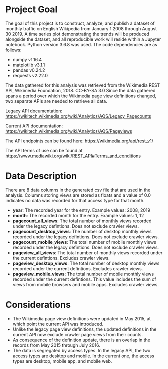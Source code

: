 # Project Goal
The goal of this project is to construct, analyze, and publish a dataset of monthly traffic on English Wikipedia from January 1 2008 through August 30 2019.
A time series plot demonstrating the trends will be produced alongside the dataset, and all reproducible work will reside within a Jupyter notebook.
Python version 3.6.8 was used. The code dependencies are as follows:
* numpy v1.16.4
* matplotlib v3.1.1
* pandas v0.24.2
* requests v2.22.0

The data gathered for this analysis was retrieved from the Wikimedia REST API, Wikimedia Foundation, 2018. CC-BY-SA 3.0
Since the data gathered spans a period over which the Wikimedia page view definitions changed, two separate APIs are needed to retrieve all data.

Legacy API documentation: https://wikitech.wikimedia.org/wiki/Analytics/AQS/Legacy_Pagecounts

Current API documentation: https://wikitech.wikimedia.org/wiki/Analytics/AQS/Pageviews

The API endpoints can be found here: https://wikimedia.org/api/rest_v1/

The API terms of use can be found at https://www.mediawiki.org/wiki/REST_API#Terms_and_conditions

# Data Description
There are 8 data columns in the generated csv file that are used in the analysis. Columns storing views are stored as floats and a value of 0.0 indicates no data was recorded for that access type for that month.
* <b>year</b>: The recorded year for the entry. Example values: 2008, 2019
* <b>month</b>: The recorded month for the entry. Example values: 1, 12
* <b>pagecount_all_views</b>: The total number of monthly views recorded under the legacy defintions. Does not exclude crawler views.
* <b>pagecount_desktop_views</b>: The number of desktop monthly views recorded under the legacy defintions. Does not exclude crawler views.
* <b>pagecount_mobile_views</b>: The total number of mobile monthly views recorded under the legacy defintions. Does not exclude crawler views.
* <b>pageview_all_views</b>: The total number of monthly views recorded under the current defintions. Excludes crawler views.
* <b>pageview_desktop_views</b>: The total number of desktop monthly views recorded under the current defintions. Excludes crawler views.
* <b>pageview_mobile_views</b>: The total number of mobile monthly views recorded under the current defintions. This value includes the sum of views from mobile browsers and mobile apps. Excludes crawler views.

# Considerations
* The Wikimedia page view definitions were updated in May 2015, at which point the current APi was introduced.
* Unlike the legacy page view definitions, the updated definitions in the current API now exclude crawler page views from their counts.
* As consequence of the definition update, there is an overlap in the records from May 2015 through July 2016. 
* The data is segregated by access types. In the legacy API, the two access types are desktop and mobile. In the current one, the access types are desktop, mobile app, and mobile web.
